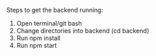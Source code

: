 Steps to get the backend running:

1. Open terminal/git bash
2. Change directories into backend (cd backend)
3. Run npm install
4. Run npm start
